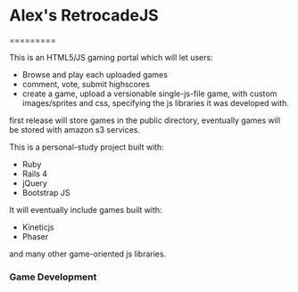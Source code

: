 <h1 id="header">Alex's RetrocadeJS</h1>
=========

This is an HTML5/JS gaming portal which will let users:

* Browse and play each uploaded games
* comment, vote, submit highscores
* create a game, upload a versionable single-js-file game, with custom images/sprites and css, specifying the js libraries it was developed with.

first release will store games in the public directory, eventually games will be stored with amazon s3 services.

This is a personal-study project built with:

* Ruby
* Rails 4
* jQuery
* Bootstrap JS

It will eventually include games built with:

* Kineticjs
* Phaser

and many other game-oriented js libraries.

<h3 id='game_development'>Game Development</h3>
